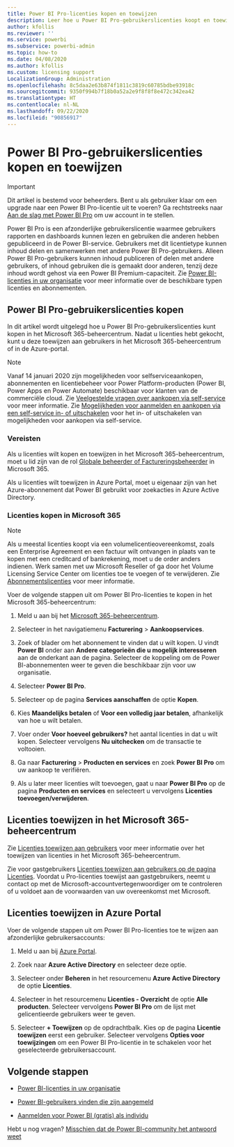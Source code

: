 ```yaml
---
title: Power BI Pro-licenties kopen en toewijzen
description: Leer hoe u Power BI Pro-gebruikerslicenties koopt en toewijst aan gebruikers, zodat ze toegang hebben tot inhoud en kunnen samenwerken met collega's in de Power BI-service.
author: kfollis
ms.reviewer: ''
ms.service: powerbi
ms.subservice: powerbi-admin
ms.topic: how-to
ms.date: 04/08/2020
ms.author: kfollis
ms.custom: licensing support
LocalizationGroup: Administration
ms.openlocfilehash: 8c5daa2e63b874f1811c3819c60785bdbe93918c
ms.sourcegitcommit: 9350f994b7f18b0a52a2e9f8f8f8e472c342ea42
ms.translationtype: HT
ms.contentlocale: nl-NL
ms.lasthandoff: 09/22/2020
ms.locfileid: "90856917"
---
```

# <a name="purchase-and-assign-power-bi-pro-user-licenses"></a>Power BI Pro-gebruikerslicenties kopen en toewijzen

>[!IMPORTANT]
>Dit artikel is bestemd voor beheerders. Bent u als gebruiker klaar om een upgrade naar een Power BI Pro-licentie uit te voeren? Ga rechtstreeks naar [Aan de slag met Power BI Pro](https://go.microsoft.com/fwlink/?LinkId=2106428&clcid=0x409&cmpid=pbidocs-purchasing-power-bi-pro) om uw account in te stellen.

Power BI Pro is een afzonderlijke gebruikerslicentie waarmee gebruikers rapporten en dashboards kunnen lezen en gebruiken die anderen hebben gepubliceerd in de Power BI-service. Gebruikers met dit licentietype kunnen inhoud delen en samenwerken met andere Power BI Pro-gebruikers. Alleen Power BI Pro-gebruikers kunnen inhoud publiceren of delen met andere gebruikers, of inhoud gebruiken die is gemaakt door anderen, tenzij deze inhoud wordt gehost via een Power BI Premium-capaciteit. Zie [Power BI-licenties in uw organisatie](service-admin-licensing-organization.md) voor meer informatie over de beschikbare typen licenties en abonnementen.

## <a name="purchase-power-bi-pro-user-licenses"></a>Power BI Pro-gebruikerslicenties kopen

In dit artikel wordt uitgelegd hoe u Power BI Pro-gebruikerslicenties kunt kopen in het Microsoft 365-beheercentrum. Nadat u licenties hebt gekocht, kunt u deze toewijzen aan gebruikers in het Microsoft 365-beheercentrum of in de Azure-portal.

> [!NOTE]
> Vanaf 14 januari 2020 zijn mogelijkheden voor selfserviceaankopen, abonnementen en licentiebeheer voor Power Platform-producten (Power BI, Power Apps en Power Automate) beschikbaar voor klanten van de commerciële cloud. Zie [Veelgestelde vragen over aankopen via self-service](/microsoft-365/commerce/subscriptions/self-service-purchase-faq) voor meer informatie. Zie [Mogelijkheden voor aanmelden en aankopen via een self-service in- of uitschakelen](./service-admin-disable-self-service.md) voor het in- of uitschakelen van mogelijkheden voor aankopen via self-service.

### <a name="prerequisites"></a>Vereisten

Als u licenties wilt kopen en toewijzen in het Microsoft 365-beheercentrum, moet u lid zijn van de rol [Globale beheerder of Factureringsbeheerder](https://support.office.com/article/about-office-365-admin-roles-da585eea-f576-4f55-a1e0-87090b6aaa9d) in Microsoft 365.

Als u licenties wilt toewijzen in Azure Portal, moet u eigenaar zijn van het Azure-abonnement dat Power BI gebruikt voor zoekacties in Azure Active Directory.

### <a name="purchase-licenses-in-microsoft-365"></a>Licenties kopen in Microsoft 365

> [!NOTE]
> Als u meestal licenties koopt via een volumelicentieovereenkomst, zoals een Enterprise Agreement en een factuur wilt ontvangen in plaats van te kopen met een creditcard of bankrekening, moet u de order anders indienen. Werk samen met uw Microsoft Reseller of ga door het Volume Licensing Service Center om licenties toe te voegen of te verwijderen. Zie [Abonnementslicenties](/microsoft-365/commerce/licenses/buy-licenses?view=o365-worldwide) voor meer informatie.

Voer de volgende stappen uit om Power BI Pro-licenties te kopen in het Microsoft 365-beheercentrum:

1. Meld u aan bij het [Microsoft 365-beheercentrum](https://admin.microsoft.com).

2. Selecteer in het navigatiemenu **Facturering** > **Aankoopservices**.

3. Zoek of blader om het abonnement te vinden dat u wilt kopen. U vindt **Power BI** onder aan **Andere categorieën die u mogelijk interesseren** aan de onderkant aan de pagina. Selecteer de koppeling om de Power BI-abonnementen weer te geven die beschikbaar zijn voor uw organisatie.

4. Selecteer **Power BI Pro**.

5. Selecteer op de pagina **Services aanschaffen** de optie **Kopen**.

6. Kies **Maandelijks betalen** of **Voor een volledig jaar betalen**, afhankelijk van hoe u wilt betalen.

7. Voer onder **Voor hoeveel gebruikers?** het aantal licenties in dat u wilt kopen. Selecteer vervolgens **Nu uitchecken** om de transactie te voltooien.

8. Ga naar **Facturering** > **Producten en services** en zoek **Power BI Pro** om uw aankoop te verifiëren.

9. Als u later meer licenties wilt toevoegen, gaat u naar **Power BI Pro** op de pagina **Producten en services** en selecteert u vervolgens **Licenties toevoegen/verwijderen**.


## <a name="assign-licenses-in-the-microsoft-365-admin-center"></a>Licenties toewijzen in het Microsoft 365-beheercentrum

Zie [Licenties toewijzen aan gebruikers](/office365/admin/manage/assign-licenses-to-users) voor meer informatie over het toewijzen van licenties in het Microsoft 365-beheercentrum.

Zie voor gastgebruikers [Licenties toewijzen aan gebruikers op de pagina Licenties](/office365/admin/manage/assign-licenses-to-users#assign-licenses-to-users-on-the-licenses-page). Voordat u Pro-licenties toewijst aan gastgebruikers, neemt u contact op met de Microsoft-accountvertegenwoordiger om te controleren of u voldoet aan de voorwaarden van uw overeenkomst met Microsoft.

## <a name="assign-licenses-in-the-azure-portal"></a>Licenties toewijzen in Azure Portal

Voer de volgende stappen uit om Power BI Pro-licenties toe te wijzen aan afzonderlijke gebruikersaccounts:

1. Meld u aan bij [Azure Portal](https://portal.azure.com/).

2. Zoek naar **Azure Active Directory** en selecteer deze optie.

3. Selecteer onder **Beheren** in het resourcemenu **Azure Active Directory** de optie **Licenties**.

4. Selecteer in het resourcemenu **Licenties - Overzicht** de optie **Alle producten**. Selecteer vervolgens **Power BI Pro** om de lijst met gelicentieerde gebruikers weer te geven.

5. Selecteer **+ Toewijzen** op de opdrachtbalk. Kies op de pagina **Licentie toewijzen** eerst een gebruiker. Selecteer vervolgens **Opties voor toewijzingen** om een Power BI Pro-licentie in te schakelen voor het geselecteerde gebruikersaccount.

## <a name="next-steps"></a>Volgende stappen

- [Power BI-licenties in uw organisatie](service-admin-licensing-organization.md)

 - [Power BI-gebruikers vinden die zijn aangemeld](service-admin-access-usage.md)

 - [Aanmelden voor Power BI (gratis) als individu](../fundamentals/service-self-service-signup-for-power-bi.md)

Hebt u nog vragen? [Misschien dat de Power BI-community het antwoord weet](https://community.powerbi.com/)